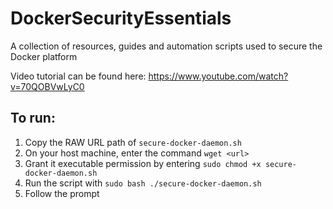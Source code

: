 # DockerSecurityEssentials
A collection of resources, guides and automation scripts used to secure the Docker platform

Video tutorial can be found here: https://www.youtube.com/watch?v=70QOBVwLyC0

## To run:

1. Copy the RAW URL path of `secure-docker-daemon.sh`
2. On your host machine, enter the command `wget <url>`
3. Grant it executable permission by entering `sudo chmod +x secure-docker-daemon.sh`
4. Run the script with `sudo bash ./secure-docker-daemon.sh`
5. Follow the prompt
